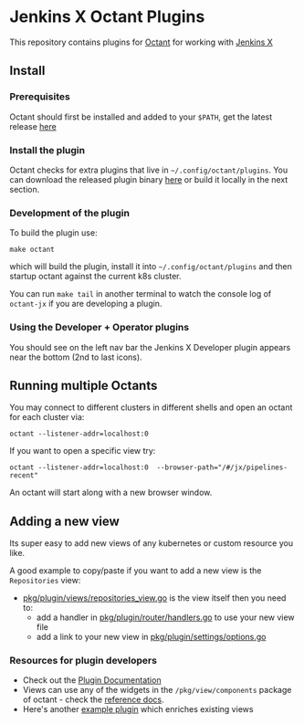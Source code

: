 # Jenkins X Octant Plugins

This repository contains plugins for [Octant](https://octant.dev/) for working with [Jenkins X](https://jenkins-x.io/)

## Install

### Prerequisites

Octant should first be installed and added to your `$PATH`, get the latest release [here](https://github.com/vmware-tanzu/octant/releases)

### Install the plugin

Octant checks for extra plugins that live in `~/.config/octant/plugins`.  You can download the released plugin binary [here](https://github.com/jenkins-x/octant-jx/releases/) or build it locally in the next section. 

### Development of the plugin

To build the plugin use:

```
make octant
```

which will build the plugin, install it into `~/.config/octant/plugins` and then startup octant against the current k8s cluster.

You can run `make tail` in another terminal to watch the console log of `octant-jx` if you are developing a plugin.

### Using the Developer + Operator plugins

You should see on the left nav bar the Jenkins X Developer plugin appears near the bottom (2nd to last icons).
 
## Running multiple Octants

You may connect to different clusters in different shells and open an octant for each cluster via:

``` 
octant --listener-addr=localhost:0
```

If you want to open a specific view try:

``` 
octant --listener-addr=localhost:0  --browser-path="/#/jx/pipelines-recent"
```

An octant will start along with a new browser window.


## Adding a new view

Its super easy to add new views of any kubernetes or custom resource you like.

A good example to copy/paste if you want to add a new view is the `Repositories` view:

* [pkg/plugin/views/repositories_view.go](https://github.com/jenkins-x/octant-jx/blob/master/pkg/plugin/views/repositories_view.go) is the view itself then you need to:
  * add a handler in [pkg/plugin/router/handlers.go](https://github.com/jenkins-x/octant-jx/blob/master/pkg/plugin/router/handlers.go#L24) to use your new view file
  * add a link to your new view in [pkg/plugin/settings/options.go](https://github.com/jenkins-x/octant-jx/blob/master/pkg/plugin/settings/options.go#L40-L44)


### Resources for plugin developers 

* Check out the [Plugin Documentation](https://octant.dev/docs/master/plugins/)
* Views can use any of the widgets in the `/pkg/view/components` package of octant - check the [reference docs](https://octant.dev/docs/master/plugins/reference/).
* Here's another [example plugin](https://github.com/vmware-tanzu/octant/blob/master/cmd/octant-sample-plugin/main.go#L27) which enriches existing views
